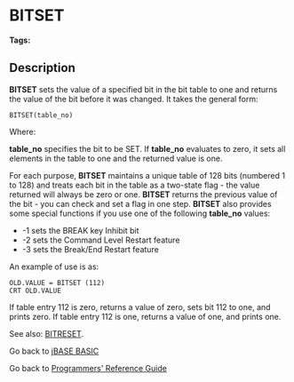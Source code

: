 # BITSET

<PageHeader />

**Tags:**
<badge text='bitset' vertical='middle' />

## Description

**BITSET** sets the value of a specified bit in the bit table to one and returns the value of the bit before it was changed. It takes the general form:

```
BITSET(table_no)
```

Where:

**table\_no** specifies the bit to be SET. If **table\_no** evaluates to zero, it sets all elements in the table to one and the returned value is one.

For each purpose, **BITSET** maintains a unique table of 128 bits (numbered 1 to 128) and treats each bit in the table as a two-state flag - the value returned will always be zero or one.
**BITSET** returns the previous value of the bit - you can check and set a flag in one step.
**BITSET** also provides some special functions if you use one of the following **table\_no** values:

- -1 sets the BREAK key Inhibit bit
- -2 sets the Command Level Restart feature
- -3 sets the Break/End Restart feature

An example of use is as:

```
OLD.VALUE = BITSET (112)
CRT OLD.VALUE
```

If table entry 112 is zero, returns a value of zero, sets bit 112 to one, and prints zero. If table entry 112 is one, returns a value of one, and prints one.

See also: [BITRESET](./../bitreset).

Go back to [jBASE BASIC](./../README.md)

Go back to [Programmers' Reference Guide](./../../reference-guides/jbc/README.md)

<PageFooter />
